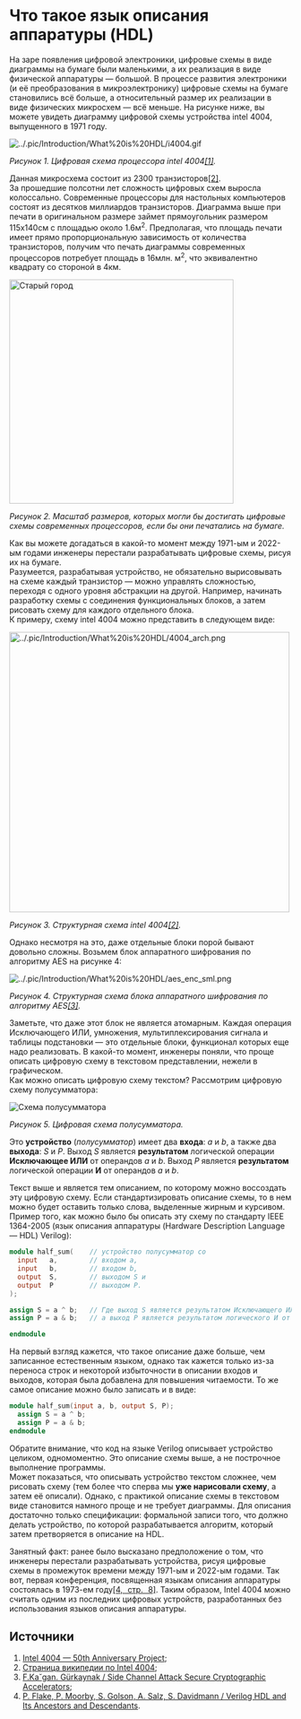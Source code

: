 # Что такое язык описания аппаратуры (HDL)

На заре появления цифровой электроники, цифровые схемы в виде диаграммы на бумаге были маленькими, а их реализация в виде физической аппаратуры — большой. В процессе развития электроники (и её преобразования в микроэлектронику) цифровые схемы на бумаге становились всё больше, а относительный размер их реализации в виде физических микросхем — всё меньше. На рисунке ниже, вы можете увидеть диаграмму цифровой схемы устройства intel 4004, выпущенного в 1971 году.

![../.pic/Introduction/What%20is%20HDL/i4004.gif](../.pic/Introduction/What%20is%20HDL/i4004.gif)

_Рисунок 1. Цифровая схема процессора intel 4004[[1]](https://www.4004.com/mcs4-masks-schematics-sim.html)._

Данная микросхема состоит из 2300 транзисторов[[2]](https://en.wikipedia.org/wiki/Intel_4004).  
За прошедшие полсотни лет сложность цифровых схем выросла колоссально. Современные процессоры для настольных компьютеров состоят из десятков миллиардов транзисторов. Диаграмма выше при печати в оригинальном размере займет прямоугольник размером 115х140см с площадью около 1.6м<sup>2</sup>. Предполагая, что площадь печати имеет прямо пропорциональную зависимость от количества транзисторов, получим что печать диаграммы современных процессоров потребует площадь в 16млн. м<sup>2</sup>, что эквивалентно квадрату со стороной в 4км.

<img src="../.pic/Introduction/What%20is%20HDL/ancient_city.png" alt="Старый город" width="400"/>

_Рисунок 2. Масштаб размеров, которых могли бы достигать цифровые схемы современных процессоров, если бы они печатались на бумаге._

Как вы можете догадаться в какой-то момент между 1971-ым и 2022-ым годами инженеры перестали разрабатывать цифровые схемы, рисуя их на бумаге.  
Разумеется, разрабатывая устройство, не обязательно вырисовывать на схеме каждый транзистор — можно управлять сложностью, переходя с одного уровня абстракции на другой. Например, начинать разработку схемы с соединения функциональных блоков, а затем рисовать схему для каждого отдельного блока.  
К примеру, схему intel 4004 можно представить в следующем виде:

<img src="../.pic/Introduction/What%20is%20HDL/4004_arch.png" alt="../.pic/Introduction/What%20is%20HDL/4004_arch.png" width="500"/>

_Рисунок 3. Структурная схема intel 4004[[2]](https://en.wikipedia.org/wiki/Intel_4004)._

Однако несмотря на это, даже отдельные блоки порой бывают довольно сложны. Возьмем блок аппаратного шифрования по алгоритму AES на рисунке 4:

![../.pic/Introduction/What%20is%20HDL/aes_enc_sml.png](../.pic/Introduction/What%20is%20HDL/aes_enc_sml.png)

_Рисунок 4. Структурная схема блока аппаратного шифрования по алгоритму AES[[3]](https://iis-people.ee.ethz.ch/~kgf/acacia/acacia_thesis.pdf)._

Заметьте, что даже этот блок не является атомарным. Каждая операция Исключающего ИЛИ, умножения, мультиплексирования сигнала и таблицы подстановки — это отдельные блоки, функционал которых еще надо реализовать.
В какой-то момент, инженеры поняли, что проще описать цифровую схему в текстовом представлении, нежели в графическом.  
Как можно описать цифровую схему текстом? Рассмотрим цифровую схему полусумматора:

![Схема полусумматора](../.pic/Labs/lab_01_adder/fig_01.drawio.svg)

_Рисунок 5. Цифровая схема полусумматора._

Это **устройство** (_полусумматор_) имеет два **входа**: _a_ и _b_, а также два **выхода**: _S_ и _P_.
Выход _S_ является **результатом** логической операции **Исключающее ИЛИ** от операндов _a_ и _b_.
Выход _P_ является **результатом** логической операции **И** от операндов _a_ и _b_.

Текст выше и является тем описанием, по которому можно воссоздать эту цифровую схему. Если стандартизировать описание схемы, то в нем можно будет оставить только слова, выделенные жирным и курсивом. Пример того, как можно было бы описать эту схему по стандарту IEEE 1364-2005 (язык описания аппаратуры (Hardware Description Language — HDL) Verilog):

``` Verilog
module half_sum(    // устройство полусумматор cо
  input   a,        // входом a,
  input   b,        // входом b,
  output  S,        // выходом S и
  output  P         // выходом P.
);

assign S = a ^ b;   // Где выход S является результатом Исключающего ИЛИ от a и b,
assign P = a & b;   // а выход P является результатом логического И от a и b.

endmodule
```

На первый взгляд кажется, что такое описание даже больше, чем записанное естественным языком, однако так кажется только из-за переноса строк и некоторой избыточности в описании входов и выходов, которая была добавлена для повышения читаемости. То же самое описание можно было записать и в виде:

``` Verilog
module half_sum(input a, b, output S, P);
  assign S = a ^ b;
  assign P = a & b;
endmodule
```

Обратите внимание, что код на языке Verilog описывает устройство целиком, одномоментно. Это описание схемы выше, а не построчное выполнение программы.  
Может показаться, что описывать устройство текстом сложнее, чем рисовать схему (тем более что сперва мы **уже нарисовали схему**, а затем её описали). Однако, с практикой описание схемы в текстовом виде становится намного проще и не требует диаграммы. Для описания достаточно только спецификации: формальной записи того, что должно делать устройство, по которой разрабатывается алгоритм, который затем претворяется в описание на HDL.

Занятный факт: ранее было высказано предположение о том, что инженеры перестали разрабатывать устройства, рисуя цифровые схемы в промежуток времени между 1971-ым и 2022-ым годами. Так вот, первая конференция, посвященная языкам описания аппаратуры состоялась в 1973-ем году[[4, стр. 8]](https://dl.acm.org/doi/pdf/10.1145/3386337). Таким образом, Intel 4004 можно считать одним из последних цифровых устройств, разработанных без использования языков описания аппаратуры.

## Источники

1. [Intel 4004 — 50th Anniversary Project](https://www.4004.com/mcs4-masks-schematics-sim.html);
2. [Страница википедии по Intel 4004](https://en.wikipedia.org/wiki/Intel_4004);
3. [F.Ka˘gan. Gürkaynak / Side Channel Attack Secure Cryptographic Accelerators](https://iis-people.ee.ethz.ch/~kgf/acacia/acacia_thesis.pdf);
4. [P. Flake, P. Moorby, S. Golson, A. Salz, S. Davidmann / Verilog HDL and Its Ancestors and Descendants](https://dl.acm.org/doi/pdf/10.1145/3386337).

